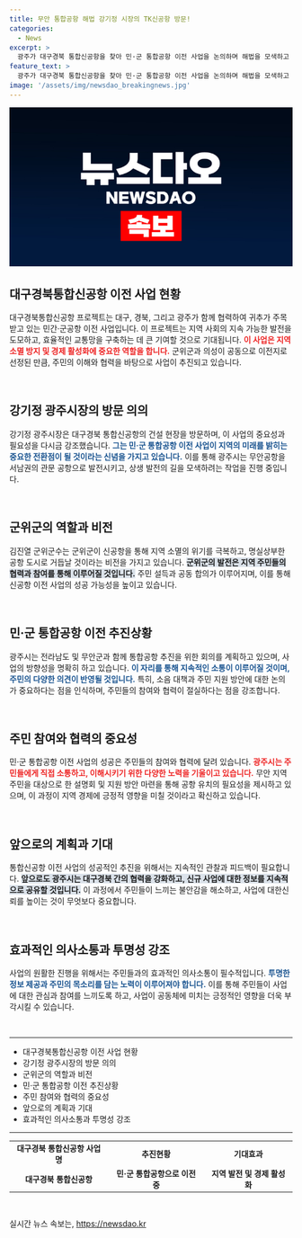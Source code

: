 ```yaml
---
title: 무안 통합공항 해법 강기정 시장의 TK신공항 방문!
categories:
  - News
excerpt: >
  광주가 대구경북 통합신공항을 찾아 민·군 통합공항 이전 사업을 논의하며 해법을 모색하고 있습니다. 강기정 시장은 지역 주민과의 협력을 강조하며 미래 청사진을 공유했습니다. 이 사업은 지역 경제 활성화와 함께 소멸 위기 극복의 기회로 주목받고 있습니다.
feature_text: >
  광주가 대구경북 통합신공항을 찾아 민·군 통합공항 이전 사업을 논의하며 해법을 모색하고 있습니다. 강기정 시장은 지역 주민과의 협력을 강조하며 미래 청사진을 공유했습니다. 이 사업은 지역 경제 활성화와 함께 소멸 위기 극복의 기회로 주목받고 있습니다.
image: '/assets/img/newsdao_breakingnews.jpg'
---
```


<p><img src="/assets/img/newsdao_breakingnews.jpg" alt="implanttips 속보" /></p>

<h2 data-ke-size="size26">대구경북통합신공항 이전 사업 현황</h2>

<p data-ke-size="size16">대구경북통합신공항 프로젝트는 대구, 경북, 그리고 광주가 함께 협력하여 귀추가 주목받고 있는 민간·군공항 이전 사업입니다. 이 프로젝트는 지역 사회의 지속 가능한 발전을 도모하고, 효율적인 교통망을 구축하는 데 큰 기여할 것으로 기대됩니다. <b><span style="color: #ee2323;">이 사업은 지역 소멸 방지 및 경제 활성화에 중요한 역할을 합니다.</span></b> 군위군과 의성이 공동으로 이전지로 선정된 만큼, 주민의 이해와 협력을 바탕으로 사업이 추진되고 있습니다.</p>

<p data-ke-size="size16">&nbsp;</p>

<h2 data-ke-size="size26">강기정 광주시장의 방문 의의</h2>

<p data-ke-size="size16">강기정 광주시장은 대구경북 통합신공항의 건설 현장을 방문하며, 이 사업의 중요성과 필요성을 다시금 강조했습니다. <b><span style="color: #1a5490;">그는 민·군 통합공항 이전 사업이 지역의 미래를 밝히는 중요한 전환점이 될 것이라는 신념을 가지고 있습니다.</span></b> 이를 통해 광주시는 무안공항을 서남권의 관문 공항으로 발전시키고, 상생 발전의 길을 모색하려는 작업을 진행 중입니다.</p>

<p data-ke-size="size16">&nbsp;</p>

<h2 data-ke-size="size26">군위군의 역할과 비전</h2>

<p data-ke-size="size16">김진열 군위군수는 군위군이 신공항을 통해 지역 소멸의 위기를 극복하고, 명실상부한 공항 도시로 거듭날 것이라는 비전을 가지고 있습니다. <b><span style="background-color: #21538527;">군위군의 발전은 지역 주민들의 협력과 참여를 통해 이루어질 것입니다.</span></b> 주민 설득과 공동 합의가 이루어지며, 이를 통해 신공항 이전 사업의 성공 가능성을 높이고 있습니다.</p>

<p data-ke-size="size16">&nbsp;</p>

<h2 data-ke-size="size26">민·군 통합공항 이전 추진상황</h2>

<p data-ke-size="size16">광주시는 전라남도 및 무안군과 함께 통합공항 추진을 위한 회의를 계획하고 있으며, 사업의 방향성을 명확히 하고 있습니다. <b><span style="color: #1a5490;">이 자리를 통해 지속적인 소통이 이루어질 것이며, 주민의 다양한 의견이 반영될 것입니다.</span></b> 특히, 소음 대책과 주민 지원 방안에 대한 논의가 중요하다는 점을 인식하며, 주민들의 참여와 협력이 절실하다는 점을 강조합니다.</p>

<p data-ke-size="size16">&nbsp;</p>

<h2 data-ke-size="size26">주민 참여와 협력의 중요성</h2>

<p data-ke-size="size16">민·군 통합공항 이전 사업의 성공은 주민들의 참여와 협력에 달려 있습니다. <b><span style="color: #ee2323;">광주시는 주민들에게 직접 소통하고, 이해시키기 위한 다양한 노력을 기울이고 있습니다.</span></b> 무안 지역 주민을 대상으로 한 설명회 및 지원 방안 마련을 통해 공항 유치의 필요성을 제시하고 있으며, 이 과정이 지역 경제에 긍정적 영향을 미칠 것이라고 확신하고 있습니다.</p>

<p data-ke-size="size16">&nbsp;</p>

<h2 data-ke-size="size26">앞으로의 계획과 기대</h2>

<p data-ke-size="size16">통합신공항 이전 사업의 성공적인 추진을 위해서는 지속적인 관찰과 피드백이 필요합니다. <b><span style="background-color: #21538527;">앞으로도 광주시는 대구경북 간의 협력을 강화하고, 신규 사업에 대한 정보를 지속적으로 공유할 것입니다.</span></b> 이 과정에서 주민들이 느끼는 불안감을 해소하고, 사업에 대한신뢰를 높이는 것이 무엇보다 중요합니다.</p>

<p data-ke-size="size16">&nbsp;</p>

<h2 data-ke-size="size26">효과적인 의사소통과 투명성 강조</h2>

<p data-ke-size="size16">사업의 원활한 진행을 위해서는 주민들과의 효과적인 의사소통이 필수적입니다. <b><span style="color: #1a5490;">투명한 정보 제공과 주민의 목소리를 담는 노력이 이루어져야 합니다.</span></b> 이를 통해 주민들이 사업에 대한 관심과 참여를 느끼도록 하고, 사업이 공동체에 미치는 긍정적인 영향을 더욱 부각시킬 수 있습니다.</p>

<p data-ke-size="size16">&nbsp;</p>

<hr>

<ul>
    <li>대구경북통합신공항 이전 사업 현황</li>
    <li>강기정 광주시장의 방문 의의</li>
    <li>군위군의 역할과 비전</li>
    <li>민·군 통합공항 이전 추진상황</li>
    <li>주민 참여와 협력의 중요성</li>
    <li>앞으로의 계획과 기대</li>
    <li>효과적인 의사소통과 투명성 강조</li>
</ul>

<hr>

<table>
    <tr>
        <td style="text-align: center; height: 17px;"><b>대구경북 통합신공항 사업명</b></td>
        <td style="text-align: center; height: 17px;"><b>추진현황</b></td>
        <td style="text-align: center; height: 17px;"><b>기대효과</b></td>
    </tr>
    <tr>
        <td style="text-align: center; height: 17px;"><b>대구경북 통합신공항</b></td>
        <td style="text-align: center; height: 17px;"><b>민·군 통합공항으로 이전 중</b></td>
        <td style="text-align: center; height: 17px;"><b>지역 발전 및 경제 활성화</b></td>
    </tr>
</table>

<p data-ke-size="size16">&nbsp;</p>
실시간 뉴스 속보는, <a href="https://newsdao.kr" rel="dofollow">https://newsdao.kr</a>


